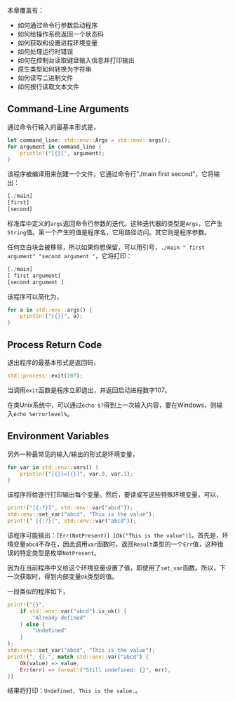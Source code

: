 本章覆盖有：

- 如何通过命令行参数启动程序
- 如何给操作系统返回一个状态码
- 如何获取和设置进程环境变量
- 如何处理运行时错误
- 如何在控制台读取键盘输入信息并打印输出
- 原生类型如何转换为字符串
- 如何读写二进制文件
- 如何按行读取文本文件

## Command-Line Arguments

通过命令行输入的最基本形式是，

```rust
let command_line: std::env::Args = std::env::args();
for argument in command_line {
	println!("[{}]", argument);
}
```

该程序被编译用来创建一个文件，它通过命令行“./main first second”，它将输出：

```rust
[./main]
[first]
[second]
```

标准库中定义的`args`返回命令行参数的迭代。这种迭代器的类型是`Args`，它产生`String`值。第一个产生的值是程序名，它用路径访问。其它则是程序参数。

任何空白块会被移除，所以如果你想保留，可以用引号，`./main " first argument" "second argument "`，它将打印：

```rust
[./main]
[ first argument]
[second argument ]
```

该程序可以简化为，

```rust
for a in std::env::args() {
	println!("[{}]", a);
}
```

## Process Return Code

退出程序的最基本形式是返回码，

```rust
std::process::exit(107);
```

当调用`exit`函数是程序立即退出，并返回启动进程数字107。

在类Unix系统中，可以通过`echo $?`得到上一次输入内容，要在Windows，则输入`echo %errorlevel%`。


## Environment Variables

另外一种最常见的输入/输出的形式是环境变量，

```rust
for var in std::env::vars() {
	println!("[{}]=[{}]", var.0, var.1);
}
```

该程序将给逐行打印输出每个变量。然后，要读或写这些特殊环境变量，可以，

```rust
print!("[{:?}]", std::env::var("abcd"));
std::env::set_var("abcd", "This is the value");
print!(" [{:?}]", std::env::var("abcd"));
```

该程序可能输出：`[Err(NotPresent)] [Ok("This is the value")]`。首先是，环境变量`abcd`不存在，因此调用`var`函数时，返回`Result`类型的一个`Err`值，这种错误的特定类型是枚举`NotPresent`。

因为在当前程序中又给这个环境变量设置了值，即使用了`set_var`函数。所以，下一次获取时，得到内部变量`Ok`类型的值。

一段类似的程序如下，

```rust
print!("{}",
	if std::env::var("abcd").is_ok() {
		"Already defined"
	} else {
		"Undefined"
	}
);
std::env::set_var("abcd", "This is the value");
print!(", {}.", match std::env::var("abcd") {
	Ok(value) => value,
	Err(err) => format!("Still undefined: {}", err),
})
```

结果将打印：`Undefined, This is the value.`。
































